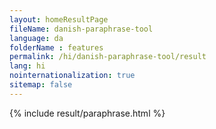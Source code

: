 ```yaml
---
layout: homeResultPage
fileName: danish-paraphrase-tool
language: da
folderName : features
permalink: /hi/danish-paraphrase-tool/result
lang: hi
nointernationalization: true
sitemap: false
---
```

{% include result/paraphrase.html %}

<script src="/js/result/paraprashing.js" data-foldername="{{page.folderName}}" data-lang="{{page.lang}}"></script>